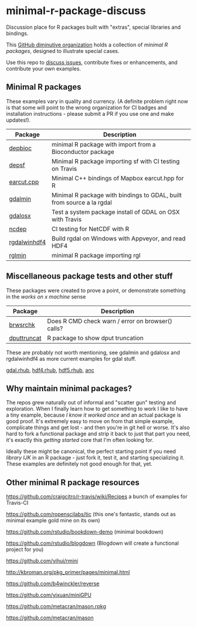 # minimal-r-package-discuss

Discussion place for R packages built with "extras", special libraries and bindings. 

This [GitHub diminutive organization](https://github.com/diminutive) holds a collection of *minimal R packages*, designed to illustrate special cases. 

Use this repo to [discuss issues](https://github.com/diminutive/minimal-r-package-discuss/issues), contribute fixes or enhancements, and contribute your own examples.

## Minimal R packages

These examples vary in quality and currency. (A definite problem right now is that some will point to the wrong organization for CI badges and installation instructions - please submit a PR if you use one and make updates!). 

Package | Description
-------------------------------------------------------------- | ----------------------------------
[depbioc](https://github.com/diminutive/depbioc.git)           | minimal R package with import from a Bioconductor package
[depsf](https://github.com/diminutive/depsf.git)               | Minimal R package importing sf with CI testing on Travis
[earcut.cpp](https://github.com/diminutive/earcut.cpp.git)     | Minimal C++ bindings of Mapbox earcut.hpp for R
[gdalmin](https://github.com/diminutive/gdalmin.git)           | Minimal R package with bindings to GDAL, built from source a la rgdal
[gdalosx](https://github.com/diminutive/gdalosx.git)           | Test a system package install of GDAL on OSX with Travis
[ncdep](https://github.com/diminutive/ncdep.git)               | CI testing for NetCDF with R
[rgdalwinhdf4](https://github.com/diminutive/rgdalwinhdf4.git) | Build rgdal on Windows with Appveyor, and read HDF4
[rglmin](https://github.com/diminutive/rglmin.git)             | minimal R package importing rgl

## Miscellaneous package tests and other stuff

These packages were created to prove a point, or demonstrate something in the *works on x machine* sense

Package | Description
-------------------------------------------------------------- | ----------------------------------
[brwsrchk](https://github.com/diminutive/brwsrchk.git)         | Does R CMD check warn / error on browser() calls?
[dputtruncat](https://github.com/diminutive/dputtruncat.git)   | R package to show dput truncation

These are probably not worth mentioning, see gdalmin and gdalosx and rgdalwinhdf4 as more current examples for gdal stuff. 

[gdal.rhub](https://github.com/diminutive/gdal.rhub.git), [hdf4.rhub](https://github.com/diminutive/hdf4.rhub.git), [hdf5.rhub](https://github.com/diminutive/hdf5.rhub.git), [anc](https://github.com/diminutive/anc.git) 


## Why maintain minimal packages? 

The repos grew naturally out of informal and "scatter gun" testing and exploration. When I finally learn how to get something to work I like to have a tiny example, because *I know it worked once* and an actual package is good proof. It's extremely easy to move on from that simple example, complicate things and get lost - and then you're in git hell or worse. It's also hard to fork a functional package and strip it back to just that part you need, it's exactly this *getting started* core that I'm often looking for. 

Ideally these might be canonical, the perfect starting point if you need *library IJK* in an R package - just fork it, test it, and starting specializing it. These examples are definitely not good enough for that, yet. 

## Other minimal R package resources

https://github.com/craigcitro/r-travis/wiki/Recipes a bunch of examples for Travis-CI

https://github.com/ropenscilabs/tic  (this one's fantastic, stands out as minimal example gold mine on its own)

https://github.com/rstudio/bookdown-demo  (minimal bookdown)

https://github.com/rstudio/blogdown (Blogdown will create a functional project for you)

https://github.com/yihui/rmini

http://kbroman.org/pkg_primer/pages/minimal.html

https://github.com/b4winckler/reverse

https://github.com/yixuan/miniGPU

https://github.com/metacran/mason.rpkg

https://github.com/metacran/mason

